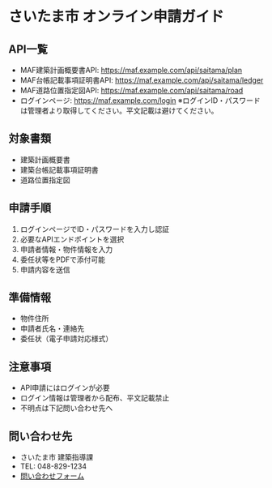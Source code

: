 # さいたま市 オンライン申請ガイド

## API一覧
- MAF建築計画概要書API: https://maf.example.com/api/saitama/plan
- MAF台帳記載事項証明書API: https://maf.example.com/api/saitama/ledger
- MAF道路位置指定図API: https://maf.example.com/api/saitama/road
- ログインページ: https://maf.example.com/login
  ※ログインID・パスワードは管理者より取得してください。平文記載は避けてください。

## 対象書類
- 建築計画概要書
- 建築台帳記載事項証明書
- 道路位置指定図

## 申請手順
1. ログインページでID・パスワードを入力し認証
2. 必要なAPIエンドポイントを選択
3. 申請者情報・物件情報を入力
4. 委任状等をPDFで添付可能
5. 申請内容を送信

## 準備情報
- 物件住所
- 申請者氏名・連絡先
- 委任状（電子申請対応様式）

## 注意事項
- API申請にはログインが必要
- ログイン情報は管理者から配布、平文記載禁止
- 不明点は下記問い合わせ先へ

## 問い合わせ先
- さいたま市 建築指導課
- TEL: 048-829-1234
- [問い合わせフォーム](https://www.city.saitama.lg.jp/contact.html)